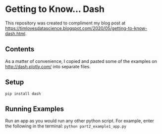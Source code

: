 # Getting to Know... Dash

This repository was created to compliment my blog post at https://timlovesdatascience.blogspot.com/2020/05/getting-to-know-dash.html.

## Contents

As a matter of convenience, I copied and pasted some of the examples on http://dash.plotly.com/ into separate files.

## Setup

`pip install dash`

## Running Examples

Run an app as you would run any other python script. For example, enter the following in the terminal: `python part2_example1_app.py` 
